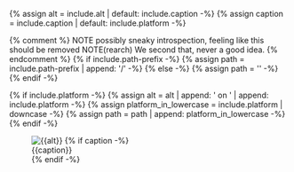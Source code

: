 {% assign alt = include.alt | default: include.caption -%}
{% assign caption = include.caption | default: include.platform -%}

{% comment %}
NOTE possibly sneaky introspection, feeling like this should be removed
NOTE(rearch) We second that, never a good idea. 
{% endcomment %}
{% if include.path-prefix -%}
  {% assign path = include.path-prefix | append: '/' -%}
{% else -%}
  {% assign path = '' -%}
{% endif -%}

{% if include.platform -%}
  {% assign alt = alt | append: ' on ' | append: include.platform -%}
  {% assign platform_in_lowercase = include.platform | downcase -%}
  {% assign path = path | append: platform_in_lowercase -%}
{% endif -%}

<figure class="site-figure {{include.class}}">
  <div class="site-figure-container">
    <img src='/assets/images/docs/{{path}}/{{include.image}}' 
         class='{{include.img-class}}' 
         alt='{{alt}}'>
    {% if caption -%}
      <figcaption class="figure-caption">{{caption}}</figcaption>
    {% endif -%}
  </div>
</figure>
